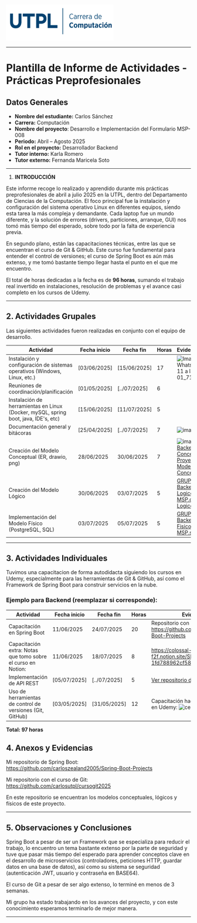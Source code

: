 ![](Aspose.Words.7e84229d-cf87-47a2-b574-3e3bd20d78f5.001.png)


---

# Plantilla de Informe de Actividades - Prácticas Preprofesionales

## Datos Generales

- **Nombre del estudiante:** Carlos Sánchez 
- **Carrera:** Computación
- **Nombre del proyecto**: Desarrollo e Implementación del Formulario MSP-008
- **Periodo:** Abril – Agosto 2025
- **Rol en el proyecto:** Desarrollador Backend
- **Tutor interno:** Karla Romero
- **Tutor externo:** Fernanda Maricela Soto

---
1. **INTRODUCCIÓN**

Este informe recoge lo realizado y aprendido durante mis prácticas preprofesionales de abril a julio 2025 en la UTPL, dentro del Departamento de Ciencias de la Computación. El foco principal fue la instalación y configuración del sistema operativo Linux en diferentes equipos, siendo esta tarea la más compleja y demandante. Cada laptop fue un mundo diferente, y la solución de errores (drivers, particiones, arranque, GUI) nos tomó más tiempo del esperado, sobre todo por la falta de experiencia previa. 

En segundo plano, están las capacitaciones técnicas, entre las que se encuentran el curso de Git & GitHub. Este curso fue fundamental para entender el control de versiones; el curso de Spring Boot es aún más extenso, y me tomó bastante tiempo llegar hasta el punto en el que me encuentro.

El total de horas dedicadas a la fecha es de **96 horas**, sumando el trabajo real invertido en instalaciones, resolución de problemas y el avance casi completo en los cursos de Udemy. 

---
## 2. Actividades Grupales

Las siguientes actividades fueron realizadas en conjunto con el equipo de desarrollo.

| **Actividad**                                             | **Fecha inicio** | **Fecha fin** | **Horas** | **Evidencia/Referencia**                     |
|-----------------------------------------------------------|------------------|---------------|-----------|-----------------------------------------------|
| Instalación y configuración de sistemas operativos (Windows, Linux, etc.) | [03/06/2025]     | [15/06/2025]  | 17     | ![Imagen de WhatsApp 2025-07-11 a las 08 58 01_718a3986](https://github.com/user-attachments/assets/bc8a4042-9820-4e8f-ac9a-9e934809be51)|
| Reuniones de coordinación/planificación                   | [01/05/2025]     | [../07/2025]  | 6       |                   |
| Instalación de herramientas en Linux (Docker, mySQL, spring boot, java, IDE's, etc)          | [15/06/2025]     | [11/07/2025]  | 5       |  |
| Documentación general y bitácoras                         | [25/04/2025]     | [../07/2025]  | 7      | <img width="1084" height="394" alt="image" src="https://github.com/user-attachments/assets/3e09446e-4649-445b-9960-41c8b5341542" />|
| Creación del Modelo Conceptual (ER, drawio, png) | 28/06/2025 | 30/06/2025 | 7 | <img width="1340" height="747" alt="image" src="https://github.com/user-attachments/assets/a2c30b0a-df73-4b89-a39c-fba173aad7ea" />[GRUPO Backend/Modelo Conceptual - Proyecto MSP.drawio](Actividades/GRUPO%20Backend/Modelo%20Conceptual%20-%20Proyecto%20MSP.drawio), [Modelo Conceptual.png](Actividades/GRUPO%20Backend/Modelo%20Conceptual.png) |
| Creación del Modelo Lógico | 30/06/2025 | 03/07/2025 | 5 | [GRUPO Backend/Modelo Logico - Proyecto MSP.drawio](Actividades/GRUPO%20Backend/Modelo%20Logico%20-%20Proyecto%20MSP.drawio), [Modelo Logico.png](Actividades/GRUPO%20Backend/Modelo%20Logico.png) |
| Implementación del Modelo Físico (PostgreSQL, SQL) | 03/07/2025 | 05/07/2025 | 5 | [GRUPO Backend/Modelo Fisico - Proyecto MSP.sql](Actividades/GRUPO%20Backend/Modelo%20Fisico%20-%20Proyecto%20MSP.sql) |



---

## 3. Actividades Individuales

Tuvimos una capacitacion de forma autodidacta siguiendo los cursos en Udemy, especialmente para las herramientas de Git & GitHub, así como el Framework de Spring Boot para construir servicios en la nube. 

### **Ejemplo para Backend (reemplazar si corresponde):**

| **Actividad**                            | **Fecha inicio** | **Fecha fin** | **Horas** | **Evidencia/Referencia**         |
|------------------------------------------|------------------|---------------|-----------|-----------------------------------|
| Capacitación en Spring Boot              | 11/06/2025     | 24/07/2025 | 20      | Repositorio con los avances del curso: https://github.com/carloszealand2005/Spring-Boot-Projects|
|Capacitación extra: Notas que tomo sobre el curso en Notion:    |11/06/2025|18/07/2025|8|https://colossal-parent-f2f.notion.site/SPRING-BOOT-1fd788962cf58095a48ae5831e9e8b8e|
| Implementación de API REST               | [05/07/2025]     | [../07/2025]  | 5       | [Ver repositorio de Spring Boot](https://github.com/carloszealand2005/Spring-Boot-Projects) |
| Uso de herramientas de control de versiones (Git, GitHub) | [03/05/2025]     | [31/05/2025]  | 12      | Capacitación haciendo curso de Git & GitHub en Udemy:   ![certificado_git](https://github.com/user-attachments/assets/2e08f20d-2105-4a1b-aa97-b9e72086a3a6) |

**Total: 97 horas**

## 4. Anexos y Evidencias

Mi repositorio de Spring Boot: https://github.com/carloszealand2005/Spring-Boot-Projects

Mi repositorio con el curso de Git: https://github.com/carlosutpl/cursogit2025

En este repositorio se encuentran los modelos conceptuales, lógicos y físicos de este proyecto. 

---

## 5. Observaciones y Conclusiones
Spring Boot a pesar de ser un Framework que se especializa para reducir el trabajo, lo encuentro un tema bastante extenso por la parte de seguridad y tuve que pasar más tiempo del esperado para aprender conceptos clave en el desarrollo de microservicios (controladores, peticiones HTTP, guardar datos en una base de datos), así como su sistema se seguridad (autenticación JWT, usuario y contraseña en BASE64).


El curso de Git a pesar de ser algo extenso, lo terminé en menos de 3 semanas. 


Mi grupo ha estado trabajando en los avances del proyecto, y con este conocimiento esperamos terminarlo de mejor manera. 

---

